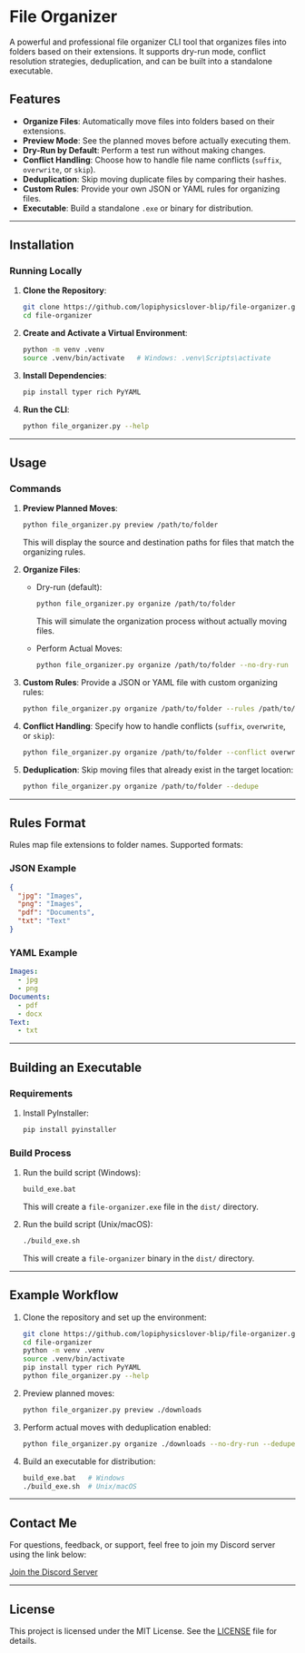 # File Organizer

A powerful and professional file organizer CLI tool that organizes files into folders based on their extensions. It supports dry-run mode, conflict resolution strategies, deduplication, and can be built into a standalone executable.

## Features
- **Organize Files**: Automatically move files into folders based on their extensions.
- **Preview Mode**: See the planned moves before actually executing them.
- **Dry-Run by Default**: Perform a test run without making changes.
- **Conflict Handling**: Choose how to handle file name conflicts (`suffix`, `overwrite`, or `skip`).
- **Deduplication**: Skip moving duplicate files by comparing their hashes.
- **Custom Rules**: Provide your own JSON or YAML rules for organizing files.
- **Executable**: Build a standalone `.exe` or binary for distribution.

---

## Installation

### Running Locally
1. **Clone the Repository**:
   ```bash
   git clone https://github.com/lopiphysicslover-blip/file-organizer.git
   cd file-organizer
   ```

2. **Create and Activate a Virtual Environment**:
   ```bash
   python -m venv .venv
   source .venv/bin/activate   # Windows: .venv\Scripts\activate
   ```

3. **Install Dependencies**:
   ```bash
   pip install typer rich PyYAML
   ```

4. **Run the CLI**:
   ```bash
   python file_organizer.py --help
   ```

---

## Usage

### Commands
1. **Preview Planned Moves**:
   ```bash
   python file_organizer.py preview /path/to/folder
   ```
   This will display the source and destination paths for files that match the organizing rules.

2. **Organize Files**:
   - Dry-run (default):
     ```bash
     python file_organizer.py organize /path/to/folder
     ```
     This will simulate the organization process without actually moving files.

   - Perform Actual Moves:
     ```bash
     python file_organizer.py organize /path/to/folder --no-dry-run
     ```

3. **Custom Rules**:
   Provide a JSON or YAML file with custom organizing rules:
   ```bash
   python file_organizer.py organize /path/to/folder --rules /path/to/rules.json
   ```

4. **Conflict Handling**:
   Specify how to handle conflicts (`suffix`, `overwrite`, or `skip`):
   ```bash
   python file_organizer.py organize /path/to/folder --conflict overwrite
   ```

5. **Deduplication**:
   Skip moving files that already exist in the target location:
   ```bash
   python file_organizer.py organize /path/to/folder --dedupe
   ```

---

## Rules Format
Rules map file extensions to folder names. Supported formats:

### JSON Example
```json
{
  "jpg": "Images",
  "png": "Images",
  "pdf": "Documents",
  "txt": "Text"
}
```

### YAML Example
```yaml
Images:
  - jpg
  - png
Documents:
  - pdf
  - docx
Text:
  - txt
```

---

## Building an Executable

### Requirements
1. Install PyInstaller:
   ```bash
   pip install pyinstaller
   ```

### Build Process
1. Run the build script (Windows):
   ```bash
   build_exe.bat
   ```
   This will create a `file-organizer.exe` file in the `dist/` directory.

2. Run the build script (Unix/macOS):
   ```bash
   ./build_exe.sh
   ```
   This will create a `file-organizer` binary in the `dist/` directory.

---

## Example Workflow

1. Clone the repository and set up the environment:
   ```bash
   git clone https://github.com/lopiphysicslover-blip/file-organizer.git
   cd file-organizer
   python -m venv .venv
   source .venv/bin/activate
   pip install typer rich PyYAML
   python file_organizer.py --help
   ```

2. Preview planned moves:
   ```bash
   python file_organizer.py preview ./downloads
   ```

3. Perform actual moves with deduplication enabled:
   ```bash
   python file_organizer.py organize ./downloads --no-dry-run --dedupe
   ```

4. Build an executable for distribution:
   ```bash
   build_exe.bat   # Windows
   ./build_exe.sh  # Unix/macOS
   ```

---

## Contact Me
For questions, feedback, or support, feel free to join my Discord server using the link below:

[Join the Discord Server](https://discord.com/invite/SqyFzxZdjH)

---

## License
This project is licensed under the MIT License. See the [LICENSE](./LICENSE) file for details.
